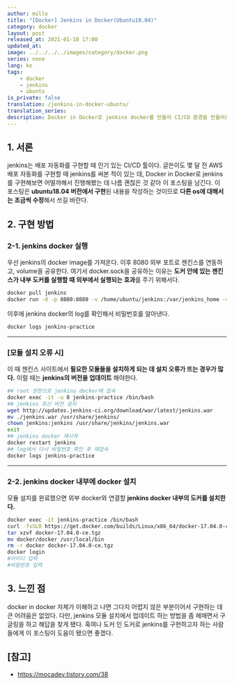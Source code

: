 ```yaml
---
author: millo
title: "[Docker] Jenkins in Docker(Ubuntu18.04)"
category: docker
layout: post
released_at: 2021-01-18 17:00
updated_at:
image: ../../../../images/category/docker.png
series: none
lang: ko
tags:
    - docker
    - jenkins
    - ubuntu
is_private: false
translation: /jenkins-in-docker-ubuntu/
translation_series:
description: Docker in Docker로 jenkins docker를 만들어 CI/CD 환경을 만들어보자.
---
```


## 1. 서론

jenkins는 배포 자동화를 구현할 때 인기 있는 CI/CD 툴이다. 글쓴이도 몇 달 전 AWS 배포 자동화를 구현할 때 jenkins를 써본 적이 있는 데, Docker in Docker로 jenkins를 구현해보면 어떨까해서 진행해봤는 데 나름 괜찮은 것 같아 이 포스팅을 남긴다. 이 포스팅은 **ubuntu18.04 버전에서 구현**된 내용을 작성하는 것이므로 **다른 os에 대해서는 조금씩 수정**해서 쓰길 바란다.

## 2. 구현 방법

### 2-1. jenkins docker 실행

우선 jenkins의 docker image를 가져온다. 이후 8080 외부 포트로 젠킨스를 연동하고, volume을 공유한다. 여기서 docker.sock을 공유하는 이유는 **도커 안에 있는 젠킨스가 내부 도커를 실행할 때 외부에서 실행되는 효과**를 주기 위해서다.

```bash
docker pull jenkins
docker run -d -p 8080:8080 -v /home/ubuntu/jenkins:/var/jenkins_home -v /var/run/docker.sock:/var/run/docker.sock -u root --name jenkins-practice jenkins
```

이후에 jenkins docker의 log를 확인해서 비밀번호를 알아낸다.

```bash
docker logs jenkins-practice
```

---

### [모듈 설치 오류 시]

이 때 젠킨스 사이트에서 **필요한 모듈들을 설치하게 되는 데 설치 오류가 뜨는 경우가 많다.** 이럴 때는 **jenkins의 버전을 업데이트** 해야한다.

```bash
## root 권한으로 jenkins docker에 접속
docker exec -it -u 0 jenkins-practice /bin/bash
## jenkins 최신 버전 설치
wget http://updates.jenkins-ci.org/download/war/latest/jenkins.war
mv ./jenkins.war /usr/share/jenkins/
chown jenkins:jenkins /usr/share/jenkins/jenkins.war
exit
## jenkins docker 재시작
docker restart jenkins
## log에서 다시 비밀번호 확인 후 재접속
docker logs jenkins-practice
```

---

### 2-2. jenkins docker 내부에 docker 설치

모듈 설치를 완료했으면 외부 docker와 연결할 **jenkins docker 내부의 도커를 설치한다.**

```bash
docker exec -it jenkins-practice /bin/bash
curl -fsSLO https://get.docker.com/builds/Linux/x86_64/docker-17.04.0-ce.tgz
tar xzvf docker-17.04.0-ce.tgz
mv docker/docker /usr/local/bin
rm -r docker docker-17.04.0-ce.tgz
docker login
#아이디 입력
#비밀번호 입력
```

## 3. 느낀 점

docker in docker 자체가 이해하고 나면 그다지 어렵지 않은 부분이어서 구현하는 데 큰 어려움은 없었다. 다만, jenkins 모듈 설치에서 업데이트 하는 방법을 좀 헤매면서 구글링을 하고 해답을 찾게 됐다. 혹여나 도커 인 도커로 jenkins를 구현하고자 하는 사람들에게 이 포스팅이 도움이 됐으면 좋겠다.

## [참고]

-   https://mocadev.tistory.com/38
